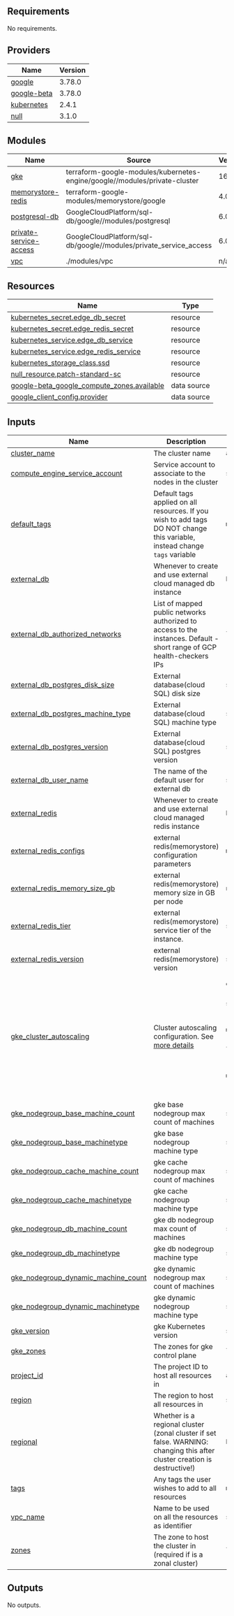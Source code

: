 ## Requirements

No requirements.

## Providers

| Name | Version |
|------|---------|
| <a name="provider_google"></a> [google](#provider\_google) | 3.78.0 |
| <a name="provider_google-beta"></a> [google-beta](#provider\_google-beta) | 3.78.0 |
| <a name="provider_kubernetes"></a> [kubernetes](#provider\_kubernetes) | 2.4.1 |
| <a name="provider_null"></a> [null](#provider\_null) | 3.1.0 |

## Modules

| Name | Source | Version |
|------|--------|---------|
| <a name="module_gke"></a> [gke](#module\_gke) | terraform-google-modules/kubernetes-engine/google//modules/private-cluster | 16.0.1 |
| <a name="module_memorystore-redis"></a> [memorystore-redis](#module\_memorystore-redis) | terraform-google-modules/memorystore/google | 4.0.0 |
| <a name="module_postgresql-db"></a> [postgresql-db](#module\_postgresql-db) | GoogleCloudPlatform/sql-db/google//modules/postgresql | 6.0.0 |
| <a name="module_private-service-access"></a> [private-service-access](#module\_private-service-access) | GoogleCloudPlatform/sql-db/google//modules/private_service_access | 6.0.0 |
| <a name="module_vpc"></a> [vpc](#module\_vpc) | ./modules/vpc | n/a |

## Resources

| Name | Type |
|------|------|
| [kubernetes_secret.edge_db_secret](https://registry.terraform.io/providers/hashicorp/kubernetes/latest/docs/resources/secret) | resource |
| [kubernetes_secret.edge_redis_secret](https://registry.terraform.io/providers/hashicorp/kubernetes/latest/docs/resources/secret) | resource |
| [kubernetes_service.edge_db_service](https://registry.terraform.io/providers/hashicorp/kubernetes/latest/docs/resources/service) | resource |
| [kubernetes_service.edge_redis_service](https://registry.terraform.io/providers/hashicorp/kubernetes/latest/docs/resources/service) | resource |
| [kubernetes_storage_class.ssd](https://registry.terraform.io/providers/hashicorp/kubernetes/latest/docs/resources/storage_class) | resource |
| [null_resource.patch-standard-sc](https://registry.terraform.io/providers/hashicorp/null/latest/docs/resources/resource) | resource |
| [google-beta_google_compute_zones.available](https://registry.terraform.io/providers/hashicorp/google-beta/latest/docs/data-sources/google_compute_zones) | data source |
| [google_client_config.provider](https://registry.terraform.io/providers/hashicorp/google/latest/docs/data-sources/client_config) | data source |

## Inputs

| Name | Description | Type | Default | Required |
|------|-------------|------|---------|:--------:|
| <a name="input_cluster_name"></a> [cluster\_name](#input\_cluster\_name) | The cluster name | `any` | n/a | yes |
| <a name="input_compute_engine_service_account"></a> [compute\_engine\_service\_account](#input\_compute\_engine\_service\_account) | Service account to associate to the nodes in the cluster | `string` | `"default"` | no |
| <a name="input_default_tags"></a> [default\_tags](#input\_default\_tags) | Default tags applied on all resources. If you wish to add tags DO NOT change this variable, instead change `tags` variable | `map` | <pre>{<br>  "terraform": "true"<br>}</pre> | no |
| <a name="input_external_db"></a> [external\_db](#input\_external\_db) | Whenever to create and use external cloud managed db instance | `bool` | `false` | no |
| <a name="input_external_db_authorized_networks"></a> [external\_db\_authorized\_networks](#input\_external\_db\_authorized\_networks) | List of mapped public networks authorized to access to the instances. Default - short range of GCP health-checkers IPs | `list(map(string))` | <pre>[<br>  {<br>    "name": "sample-gcp-health-checkers-range",<br>    "value": "130.211.0.0/28"<br>  }<br>]</pre> | no |
| <a name="input_external_db_postgres_disk_size"></a> [external\_db\_postgres\_disk\_size](#input\_external\_db\_postgres\_disk\_size) | External database(cloud SQL) disk size | `string` | `"1000"` | no |
| <a name="input_external_db_postgres_machine_type"></a> [external\_db\_postgres\_machine\_type](#input\_external\_db\_postgres\_machine\_type) | External database(cloud SQL) machine type | `string` | `"db-custom-2-8192"` | no |
| <a name="input_external_db_postgres_version"></a> [external\_db\_postgres\_version](#input\_external\_db\_postgres\_version) | External database(cloud SQL) postgres version | `string` | `"POSTGRES_13"` | no |
| <a name="input_external_db_user_name"></a> [external\_db\_user\_name](#input\_external\_db\_user\_name) | The name of the default user for external db | `string` | `"edge"` | no |
| <a name="input_external_redis"></a> [external\_redis](#input\_external\_redis) | Whenever to create and use external cloud managed redis instance | `bool` | `false` | no |
| <a name="input_external_redis_configs"></a> [external\_redis\_configs](#input\_external\_redis\_configs) | external redis(memorystore) configuration parameters | `map` | `{}` | no |
| <a name="input_external_redis_memory_size_gb"></a> [external\_redis\_memory\_size\_gb](#input\_external\_redis\_memory\_size\_gb) | external redis(memorystore) memory size in GB per node | `number` | `64` | no |
| <a name="input_external_redis_tier"></a> [external\_redis\_tier](#input\_external\_redis\_tier) | external redis(memorystore) service tier of the instance. | `string` | `"BASIC"` | no |
| <a name="input_external_redis_version"></a> [external\_redis\_version](#input\_external\_redis\_version) | external redis(memorystore) version | `string` | `"REDIS_5_0"` | no |
| <a name="input_gke_cluster_autoscaling"></a> [gke\_cluster\_autoscaling](#input\_gke\_cluster\_autoscaling) | Cluster autoscaling configuration. See [more details](https://cloud.google.com/kubernetes-engine/docs/reference/rest/v1beta1/projects.locations.clusters#clusterautoscaling) | <pre>object({<br>    enabled             = bool<br>    autoscaling_profile = string<br>    min_cpu_cores       = number<br>    max_cpu_cores       = number<br>    min_memory_gb       = number<br>    max_memory_gb       = number<br>    gpu_resources = list(object({<br>      resource_type = string<br>      minimum       = number<br>      maximum       = number<br>    }))<br>  })</pre> | <pre>{<br>  "autoscaling_profile": "BALANCED",<br>  "enabled": false,<br>  "gpu_resources": [],<br>  "max_cpu_cores": 0,<br>  "max_memory_gb": 0,<br>  "min_cpu_cores": 0,<br>  "min_memory_gb": 0<br>}</pre> | no |
| <a name="input_gke_nodegroup_base_machine_count"></a> [gke\_nodegroup\_base\_machine\_count](#input\_gke\_nodegroup\_base\_machine\_count) | gke base nodegroup max count of machines | `string` | `"1"` | no |
| <a name="input_gke_nodegroup_base_machinetype"></a> [gke\_nodegroup\_base\_machinetype](#input\_gke\_nodegroup\_base\_machinetype) | gke base nodegroup machine type | `string` | `"c2-standard-8"` | no |
| <a name="input_gke_nodegroup_cache_machine_count"></a> [gke\_nodegroup\_cache\_machine\_count](#input\_gke\_nodegroup\_cache\_machine\_count) | gke cache nodegroup max count of machines | `string` | `"1"` | no |
| <a name="input_gke_nodegroup_cache_machinetype"></a> [gke\_nodegroup\_cache\_machinetype](#input\_gke\_nodegroup\_cache\_machinetype) | gke cache nodegroup machine type | `string` | `"c2-standard-8"` | no |
| <a name="input_gke_nodegroup_db_machine_count"></a> [gke\_nodegroup\_db\_machine\_count](#input\_gke\_nodegroup\_db\_machine\_count) | gke db nodegroup max count of machines | `string` | `"1"` | no |
| <a name="input_gke_nodegroup_db_machinetype"></a> [gke\_nodegroup\_db\_machinetype](#input\_gke\_nodegroup\_db\_machinetype) | gke db nodegroup machine type | `string` | `"c2-standard-8"` | no |
| <a name="input_gke_nodegroup_dynamic_machine_count"></a> [gke\_nodegroup\_dynamic\_machine\_count](#input\_gke\_nodegroup\_dynamic\_machine\_count) | gke dynamic nodegroup max count of machines | `string` | `"1"` | no |
| <a name="input_gke_nodegroup_dynamic_machinetype"></a> [gke\_nodegroup\_dynamic\_machinetype](#input\_gke\_nodegroup\_dynamic\_machinetype) | gke dynamic nodegroup machine type | `string` | `"c2-standard-8"` | no |
| <a name="input_gke_version"></a> [gke\_version](#input\_gke\_version) | gke Kubernetes version | `string` | `"1.20.9-gke.700"` | no |
| <a name="input_gke_zones"></a> [gke\_zones](#input\_gke\_zones) | The zones for gke control plane | `list` | `[]` | no |
| <a name="input_project_id"></a> [project\_id](#input\_project\_id) | The project ID to host all resources in | `any` | n/a | yes |
| <a name="input_region"></a> [region](#input\_region) | The region to host all resources in | `string` | `"us-east1"` | no |
| <a name="input_regional"></a> [regional](#input\_regional) | Whether is a regional cluster (zonal cluster if set false. WARNING: changing this after cluster creation is destructive!) | `bool` | `true` | no |
| <a name="input_tags"></a> [tags](#input\_tags) | Any tags the user wishes to add to all resources | `map(string)` | n/a | yes |
| <a name="input_vpc_name"></a> [vpc\_name](#input\_vpc\_name) | Name to be used on all the resources as identifier | `string` | `"identiq-vpc"` | no |
| <a name="input_zones"></a> [zones](#input\_zones) | The zone to host the cluster in (required if is a zonal cluster) | `list(string)` | `[]` | no |

## Outputs

No outputs.
